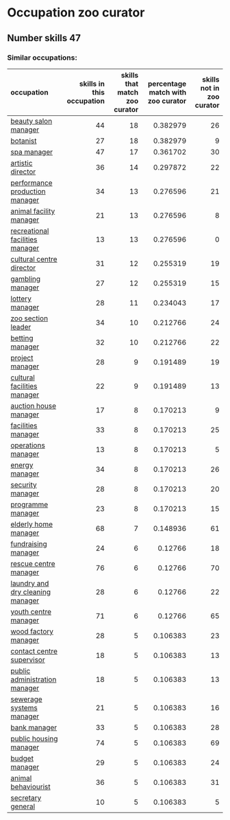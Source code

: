 # Occupation zoo curator
## Number skills 47
### Similar occupations:
| occupation                                                              |   skills in this occupation |   skills that match zoo curator |   percentage match with zoo curator |   skills not in zoo curator |
|:------------------------------------------------------------------------|----------------------------:|--------------------------------:|------------------------------------:|----------------------------:|
| [beauty salon manager](beauty_salon_manager.md)                         |                          44 |                              18 |                            0.382979 |                          26 |
| [botanist](botanist.md)                                                 |                          27 |                              18 |                            0.382979 |                           9 |
| [spa manager](spa_manager.md)                                           |                          47 |                              17 |                            0.361702 |                          30 |
| [artistic director](artistic_director.md)                               |                          36 |                              14 |                            0.297872 |                          22 |
| [performance production manager](performance_production_manager.md)     |                          34 |                              13 |                            0.276596 |                          21 |
| [animal facility manager](animal_facility_manager.md)                   |                          21 |                              13 |                            0.276596 |                           8 |
| [recreational facilities manager](recreational_facilities_manager.md)   |                          13 |                              13 |                            0.276596 |                           0 |
| [cultural centre director](cultural_centre_director.md)                 |                          31 |                              12 |                            0.255319 |                          19 |
| [gambling manager](gambling_manager.md)                                 |                          27 |                              12 |                            0.255319 |                          15 |
| [lottery manager](lottery_manager.md)                                   |                          28 |                              11 |                            0.234043 |                          17 |
| [zoo section leader](zoo_section_leader.md)                             |                          34 |                              10 |                            0.212766 |                          24 |
| [betting manager](betting_manager.md)                                   |                          32 |                              10 |                            0.212766 |                          22 |
| [project manager](project_manager.md)                                   |                          28 |                               9 |                            0.191489 |                          19 |
| [cultural facilities manager](cultural_facilities_manager.md)           |                          22 |                               9 |                            0.191489 |                          13 |
| [auction house manager](auction_house_manager.md)                       |                          17 |                               8 |                            0.170213 |                           9 |
| [facilities manager](facilities_manager.md)                             |                          33 |                               8 |                            0.170213 |                          25 |
| [operations manager](operations_manager.md)                             |                          13 |                               8 |                            0.170213 |                           5 |
| [energy manager](energy_manager.md)                                     |                          34 |                               8 |                            0.170213 |                          26 |
| [security manager](security_manager.md)                                 |                          28 |                               8 |                            0.170213 |                          20 |
| [programme manager](programme_manager.md)                               |                          23 |                               8 |                            0.170213 |                          15 |
| [elderly home manager](elderly_home_manager.md)                         |                          68 |                               7 |                            0.148936 |                          61 |
| [fundraising manager](fundraising_manager.md)                           |                          24 |                               6 |                            0.12766  |                          18 |
| [rescue centre manager](rescue_centre_manager.md)                       |                          76 |                               6 |                            0.12766  |                          70 |
| [laundry and dry cleaning manager](laundry_and_dry_cleaning_manager.md) |                          28 |                               6 |                            0.12766  |                          22 |
| [youth centre manager](youth_centre_manager.md)                         |                          71 |                               6 |                            0.12766  |                          65 |
| [wood factory manager](wood_factory_manager.md)                         |                          28 |                               5 |                            0.106383 |                          23 |
| [contact centre supervisor](contact_centre_supervisor.md)               |                          18 |                               5 |                            0.106383 |                          13 |
| [public administration manager](public_administration_manager.md)       |                          18 |                               5 |                            0.106383 |                          13 |
| [sewerage systems manager](sewerage_systems_manager.md)                 |                          21 |                               5 |                            0.106383 |                          16 |
| [bank manager](bank_manager.md)                                         |                          33 |                               5 |                            0.106383 |                          28 |
| [public housing manager](public_housing_manager.md)                     |                          74 |                               5 |                            0.106383 |                          69 |
| [budget manager](budget_manager.md)                                     |                          29 |                               5 |                            0.106383 |                          24 |
| [animal behaviourist](animal_behaviourist.md)                           |                          36 |                               5 |                            0.106383 |                          31 |
| [secretary general](secretary_general.md)                               |                          10 |                               5 |                            0.106383 |                           5 |
